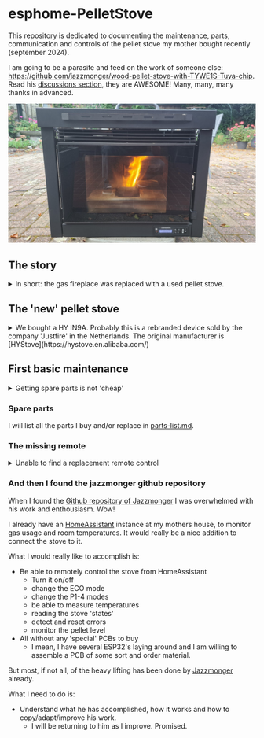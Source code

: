 # esphome-PelletStove

This repository is dedicated to documenting the maintenance, parts, communication and controls of the pellet stove my mother bought recently (september 2024).

I am going to be a parasite and feed on the work of someone else: https://github.com/jazzmonger/wood-pellet-stove-with-TYWE1S-Tuya-chip. Read his [discussions section](https://github.com/jazzmonger/wood-pellet-stove-with-TYWE1S-Tuya-chip/discussions), they are AWESOME! Many, many, many thanks in advanced.

![pellet stove](media/README/image.png)

## The story

<details>
  <summary>In short: the gas fireplace was replaced with a used pellet stove.</summary>
  
My mother (80+) and father (70+) were really happy with their gas stove.

They enjoyed the warmth and liked turning the heat up to more then 22°C, as most elderly people do.

I remember I always had a hard time staying awake in these temperatures in winter times.

![gas stove](media/README/image-1.png)

But then the war in Ukrain broke loose and gas prices went up in the Netherlands. My parents were shocked by the news reports about the high gas prices and decided to stop turning on the gas fireplace to lower their monthly costs.

In basis that was a really good decision, if it were not for the fact that their 1960's house was not that nicely isolated.

Their next decision was to stop heating around 18h and heat only the living room with an electric heater up to 19°C. My mother also bought a cordless electric heating cushion for her back.

It was kind of okay for them, with some amount of complaining by my mother. She wore several layers of clothing and still was not comfortable.

I then decided to look for an alternative for their unused gas fireplace, but was limited by the fact that they absolutely did not want to invest thousands of Euros in a new fireplace. As they stated: they were too old for such an investment.

So the search was for a used pellet stove, that would fit the hole in the wall.

It took me more then a year to find one with an acceptable price. My father died during my search, so he was not going to benefit from it anymore.

Then I found one, the price was okay. The seller did not know of a manufacturer or model number. The gamble was on me to risk the money of someone else. 

The seller was nice and told us he had a good history with this stove. The reason for him to sell it was that it was getting too hot in his home. In my opinion that was not going to be an issue at my mothers place.

The device was demo-ed and we took it home.

</details>

## The 'new' pellet stove

<details>
<summary>
We bought a HY IN9A. Probably this is a rebranded device sold by the company 'Justfire' in the Netherlands. The original manufacturer is [HYStove](https://hystove.en.alibaba.com/)
</summary>

When Google-ing the model name, this led us to the site [http://histove.com](http://histove.com/?AirPelletStove/51.html). The manufacturing company (I assume) is HAINING HEYING HEATING TECHNOLOGY CO., LTD.

At this moment sold at [Alibaba.com](https://www.alibaba.com/product-detail/House-heating-use-modern-eco-friendly_62325821470.html)

### Site Model information

Model: **HY-IN9A**

Capacity: _9KW_

Description: 2019 newly designed European style insert wood pellet stove

| Product parameters(HY-IN9A) |                 |
|-----------------------------|-----------------|
| Heat Area                   | 100㎡            |
| Dimension(W\*H\*D)          | 807\*635\*621mm |
| Air input pipe              | 50mm            |
| Air outlet pipe             | 80mm            |
| Auto-burning Time           | 13h-27h         |
| Consumption for pellet      | 0.8-1.8kg/h     |
| Efficiency                  | 90%             |
| Hopper Capacity             | 23kg            |
| Electronic comsuotion       | 100-400W/h      |
| Rating voltage              | 230v            |

Specifications:

1. Outside: steel coating.
2. Inside: monobloc steel structure, hand welded, heat-resistant up to 1200°C.
3. Door: carbon steel, high temperature resistant, with glass-ceramic.
4. Removable ash box: it collects the ash fallen through the holes in the brazier.
5. Glass-self cleaning: designing wind to blow ash from the glass keeps the glass always cleaning.
6. LCD control panel: it is placed on the upper side of the stove, simple and easy to be used. It is possible to plan the weekly switching on and off of the stove (week-end included).
7. Thermostat: The stove can keep the room's temperature stably. The temperature can be selected by users both on the panel and remote control, showing on the display.
8. Five steps power setting: it is up to your need, which also shows on the display.
9. Remote control
10. Smoke outlet: ø 80 mm, inlet ø 50 mm
11. Electrical supply: 230V-50Hz. 115V-60HZ, 100V-50HZ

### Not entirely true

As one can read, the information provided is mostly correct. So that is a starting point.

### Image search

So I tried to image search the stove I bought and there were several options:

- It is sold as a [Justfire PS-15-5 BUILDIN](https://justfire.nl/pellethaard-9kw-standard-type-black-2500.html)
- It is a Nemaxx stove (once sold in Germany)
  - The Nemaxx P6 is **identical** to the HY 6A.
- Cleveland Ironworks stove.
  - Their model [No.215](https://www.cleveland-ironworks.com/no-215-mini-pellet-stove.html) really looks like the same HY 6A.

</details>

## First basic maintenance

<details>
<summary>
Getting spare parts is not 'cheap'
</summary>

I am by no means a pellet stove expert. Let me get this out first.

What I am is a technical person. Problem solving is my job and I really like making things simple.

So I used my ash-vacuum-cleaner and take a deeper look into it.

The stove was almost clean, with some sealings ruptured.

Then I asked the company Justfire for a maintenance quote, and their response was this:

- Incidental maintenance: €300,-
- the mainboard (MCU) would need replacement because of a fire hazard: €200,-
- the display would need to match the MCU and would also be replaced: €170,-
- the ruptured seals would probably be included in the maintenance, if not that would add another €80,-

**No way that I am going to pay €750,-** for a first maintenance and inspection. They did not ask me for any serial number, model number, date of manufacturing or anything else.

I investigated other sellers for just the sealing-replacements than Justfire, but was unable to find all the seals that I needed. So I paid €80,- for two sealings at Justfire. These I can replace myself easily.

Half an hours of vacuuming, brushing and replacing the seals and we are in business for now.

</details>

### Spare parts

I will list all the parts I buy and/or replace in [parts-list.md](./parts-list.md).

### The missing remote

<details>
<summary>Unable to find a replacement remote control
</summary>

I found out the stove should have a remote. This would be nice so my mother would not need to bend over to control the stove.

I was unable to find a replacement remote for a price less then €80,-. That is too much as far as I am concerned. No guarantees that the remote would work anyway.

Justfire also sells a WiFi module for the ginormous amount of €160,-. But for an extra €160,- they are willing to configure it for me 😄.

</details>

### And then I found the jazzmonger github repository

When I found the [Github repository of Jazzmonger](https://github.com/jazzmonger/wood-pellet-stove-with-TYWE1S-Tuya-chip) I was overwhelmed with his work and enthousiasm. Wow!

I already have an [HomeAssistant](https://www.home-assistant.io/) instance at my mothers house, to monitor gas usage and room temperatures. It would really be a nice addition to connect the stove to it.

What I would really like to accomplish is:

- Be able to remotely control the stove from HomeAssistant
  - Turn it on/off
  - change the ECO mode
  - change the P1-4 modes
  - be able to measure temperatures
  - reading the stove 'states'
  - detect and reset errors
  - monitor the pellet level
- All without any 'special' PCBs to buy
  - I mean, I have several ESP32's laying around and I am willing to assemble a PCB of some sort and order material.

But most, if not all, of the heavy lifting has been done by [Jazzmonger](https://github.com/jazzmonger) already.

What I need to do is:

- Understand what he has accomplished, how it works and how to copy/adapt/improve his work.
  - I will be returning to him as I improve. Promised.